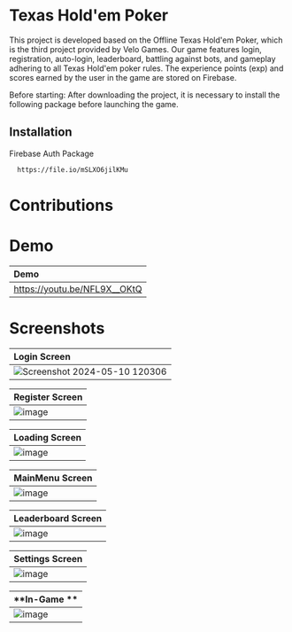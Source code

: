 
# Texas Hold'em Poker

This project is developed based on the Offline Texas Hold'em Poker, which is the third project provided by Velo Games. Our game features login, registration, auto-login, leaderboard, battling against bots, and gameplay adhering to all Texas Hold'em poker rules. The experience points (exp) and scores earned by the user in the game are stored on Firebase.

Before starting: After downloading the project, it is necessary to install the following package before launching the game.

## Installation

Firebase Auth Package

```bash
  https://file.io/mSLXO6jilKMu
```
# Contributions

# Demo
| **Demo** | 
| :-------- | 
| https://youtu.be/NFL9X__OKtQ|

# Screenshots
| **Login Screen** | 
| :-------- | 
| ![Screenshot 2024-05-10 120306](https://github.com/smtzengin/VeloGamesPoker/assets/73519045/924bd8f1-9459-473c-acd1-2ef24739ee42) |

|**Register Screen**|
|:-------------|
|![image](https://github.com/smtzengin/VeloGamesPoker/assets/73519045/945bd22f-aab1-4dd5-b5ab-431826401065)|

|**Loading Screen**|
|:-------------|
|![image](https://github.com/smtzengin/VeloGamesPoker/assets/73519045/f3dbcb21-b19a-4f91-814f-89cdfb00bc2b)|

|**MainMenu Screen** |
|:-------------|
|![image](https://github.com/smtzengin/VeloGamesPoker/assets/73519045/12de82e7-d254-4847-b535-82b6d7eeea9d)|

|**Leaderboard Screen**|
|:-------------|
|![image](https://github.com/smtzengin/VeloGamesPoker/assets/73519045/183245e7-619f-48ee-bd1e-560be74f5086)|

|**Settings Screen**|
|:-------------|
|![image](https://github.com/smtzengin/VeloGamesPoker/assets/73519045/27ec3545-2079-41b0-9255-d8fd4405d574)|

|**In-Game **|
|:-------------|
|![image](https://github.com/smtzengin/VeloGamesPoker/assets/73519045/0d511474-cf1a-45e9-8182-592fe68d403c)|


